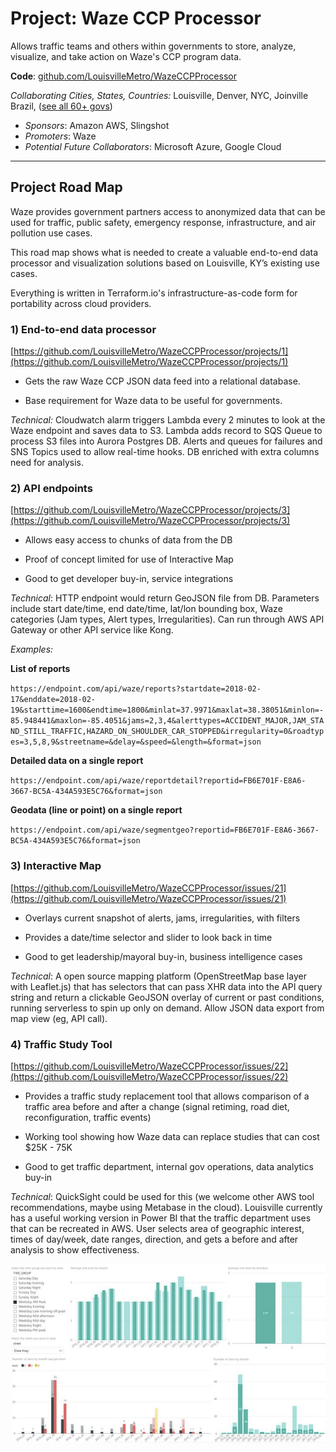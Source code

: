 # Project: Waze CCP Processor

Allows traffic teams and others within governments to store, analyze, visualize, and take action on Waze's CCP program data.

**Code**: [github.com/LouisvilleMetro/WazeCCPProcessor](https://github.com/LouisvilleMetro/WazeCCPProcessor)

_Collaborating Cities, States, Countries:_ Louisville, Denver, NYC, Joinville Brazil,  \([see all 60+ govs](https://github.com/LouisvilleMetro/WazeCCPProcessor/wiki/Waze-CCP-Collaborative-Processor)\)

* _Sponsors_: Amazon AWS, Slingshot
* _Promoters_: Waze
* _Potential Future Collaborators_: Microsoft Azure, Google Cloud

---

## Project Road Map

Waze provides government partners access to anonymized data that can be used for traffic, public safety, emergency response, infrastructure, and air pollution use cases.

This road map shows what is needed to create a valuable end-to-end data processor and visualization solutions based on Louisville, KY’s existing use cases.

Everything is written in Terraform.io's infrastructure-as-code form for portability across cloud providers.

### **1\) End-to-end data processor**

[https://github.com/LouisvilleMetro/WazeCCPProcessor/projects/1](https://github.com/LouisvilleMetro/WazeCCPProcessor/projects/1)

* Gets the raw Waze CCP JSON data feed into a relational database.

* Base requirement for Waze data to be useful for governments.

_Technical:_ Cloudwatch alarm triggers Lambda every 2 minutes to look at the Waze endpoint and saves data to S3. Lambda adds record to SQS Queue to process S3 files into Aurora Postgres DB. Alerts and queues for failures and SNS Topics used to allow real-time hooks. DB enriched with extra columns need for analysis.

### 2\) API endpoints

[https://github.com/LouisvilleMetro/WazeCCPProcessor/projects/3](https://github.com/LouisvilleMetro/WazeCCPProcessor/projects/3)

* Allows easy access to chunks of data from the DB

* Proof of concept limited for use of Interactive Map

* Good to get developer buy-in, service integrations

_Technical_: HTTP endpoint would return GeoJSON file from DB. Parameters include start date/time, end date/time, lat/lon bounding box, Waze categories \(Jam types, Alert types, Irregularities\). Can run through AWS API Gateway or other API service like Kong.

_Examples:_

**List of reports**

`https://endpoint.com/api/waze/reports?startdate=2018-02-17&enddate=2018-02-19&starttime=1600&endtime=1800&minlat=37.9971&maxlat=38.38051&minlon=-85.948441&maxlon=-85.4051&jams=2,3,4&alerttypes=ACCIDENT_MAJOR,JAM_STAND_STILL_TRAFFIC,HAZARD_ON_SHOULDER_CAR_STOPPED&irregularity=0&roadtypes=3,5,8,9&streetname=&delay=&speed=&length=&format=json`

**Detailed data on a single report**

`https://endpoint.com/api/waze/reportdetail?reportid=FB6E701F-E8A6-3667-BC5A-434A593E5C76&format=json`

**Geodata \(line or point\) on a single report**

`https://endpoint.com/api/waze/segmentgeo?reportid=FB6E701F-E8A6-3667-BC5A-434A593E5C76&format=json`

### 3\) Interactive Map

[https://github.com/LouisvilleMetro/WazeCCPProcessor/issues/21](https://github.com/LouisvilleMetro/WazeCCPProcessor/issues/21)

* Overlays current snapshot of alerts, jams, irregularities, with filters

* Provides a date/time selector and slider to look back in time

* Good to get leadership/mayoral buy-in, business intelligence cases

_Technical_: A open source mapping platform \(OpenStreetMap base layer with Leaflet.js\) that has selectors that can pass XHR data into the API query string and return a clickable GeoJSON overlay of current or past conditions, running serverless to spin up only on demand. Allow JSON data export from map view \(eg, API call\).

### 4\) Traffic Study Tool

[https://github.com/LouisvilleMetro/WazeCCPProcessor/issues/22](https://github.com/LouisvilleMetro/WazeCCPProcessor/issues/22)

* Provides a traffic study replacement tool that allows comparison of a traffic area before and after a change \(signal retiming, road diet, reconfiguration, traffic events\)

* Working tool showing how Waze data can replace studies that can cost $25K - 75K

* Good to get traffic department, internal gov operations, data analytics buy-in

_Technical_: QuickSight could be used for this \(we welcome other AWS tool recommendations, maybe using Metabase in the cloud\). Louisville currently has a useful working version in Power BI that the traffic department uses that can be recreated in AWS. User selects area of geographic interest, times of day/week, date ranges, direction, and gets a before and after analysis to show effectiveness.

![](/assets/Selection_132.jpg)

